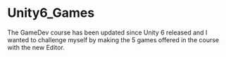 # Unity6_Games
The GameDev course has been updated since Unity 6 released and I wanted to challenge myself by making the 5 games offered in the course with the new Editor.
